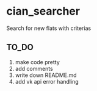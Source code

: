 # cian_searcher
Search for new flats with criterias
## TO_DO
1) make code pretty
2) add comments
3) write down README.md
4) add vk api error handling
